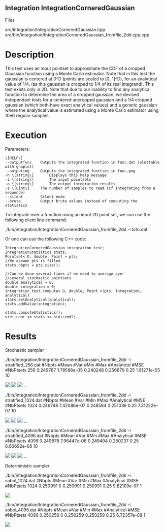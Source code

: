 Integration IntegrationCorneredGaussian
---------------------------------------

Files

src/integration/IntegrationCorneredGaussian.hpp  
src/bin/integration/IntegrationCorneredGaussian\_fromfile\_2dd.cpp.cpp

Description
===========

This test uses an input pointset to approximate the CDF of a cropped Gaussian function using a Monte Carlo estimator. Note that in this test the gaussian is centered at 0^D (points are scaled to \[0, 1\]^D), for an analytical value of 1/4. (as this gaussian is cropped to 1/4 of its real integrand). This test exists only in 2D. Note that due to our inability to find any analytical function to determine the area of a cropped gaussian, we devised independant tests for a centered uncropped gaussian and a 1/4 cropped gaussian (which both have exact analytical values) and a generic gaussian where the analytical value is estimated using a Monte Carlo estimator using 10e6 regular samples.

Execution
=========

Parameters:  

	\[HELP\]
	--outputfunc 	Outputs the integrated function in func.dat (plottable with gnuplot)
	--outputimg 	Outputs the integrated function in func.png
	-h \[string\]		Displays this help message
	-i \[string\]		The input pointsets
	-o \[string\]		The output integration results
	-s \[uint\]		The number of samples to read (if integrating from a sequence)
	--silent 		Silent mode
	--brute 		Output brute values instead of computing the statistics
			

To integrate over a function using an input 2D point set, we can use the following client line command:

 ./bin/integration/IntegrationCorneredGaussian\_fromfile\_2dd -i toto.dat 

Or one can use the following C++ code:

    
    IntegrationCorneredGaussian integration_test;
    IntegrationStatistics stats;
    Pointset< D, double, Point > pts;
    //We assume pts is filled
    stats.nbpts = pts.size();
    
    //Can be done several times if we need to average over
    //several stochastic pointsets
    double analytical = 0;
    double integration = 0;
    integration_test.compute< D, double, Point >(pts, integration, analytical)
    stats.setAnalytical(analytical);
    stats.addValue(integration);
    
    stats.computeStatistics();
    std::cout << stats << std::endl;
    			

Results
=======

Stochastic sampler

./bin/integration/IntegrationCorneredGaussian\_fromfile\_2dd -i stratified\_256.dat
#Nbpts	#Mean		#Var		#Min		#Max		#Analytical	#MSE		#NbPtsets
256	0.249767	1.78588e-05	0.240248	0.256679	0.25		1.61271e-05	10 

[![](data/cornered_gaussian/integration_1_256.png)](data/cornered_gaussian/integration_1_256.png) [![](data/cornered_gaussian/integration_2_256.png)](data/cornered_gaussian/integration_2_256.png) [![](data/cornered_gaussian/integration_3_256.png)](data/cornered_gaussian/integration_3_256.png) ...

./bin/integration/IntegrationCorneredGaussian\_fromfile\_2dd -i stratified\_1024.dat
#Nbpts	#Mean		#Var		#Min		#Max		#Analytical	#MSE		#NbPtsets
1024	0.249748	7.42086e-07	0.248584	0.251039	0.25		7.31222e-07	10 

[![](data/cornered_gaussian/integration_1_1024.png)](data/cornered_gaussian/integration_1_1024.png) [![](data/cornered_gaussian/integration_2_1024.png)](data/cornered_gaussian/integration_2_1024.png) [![](data/cornered_gaussian/integration_3_1024.png)](data/cornered_gaussian/integration_3_1024.png) ...

./bin/integration/IntegrationCorneredGaussian\_fromfile\_2dd -i stratified\_4096.dat
#Nbpts	#Mean		#Var		#Min		#Max		#Analytical	#MSE		#NbPtsets
4096	0.249878	7.96447e-08	0.249494	0.250237	0.25		8.66692e-08	10 

[![](data/cornered_gaussian/integration_1_4096.png)](data/cornered_gaussian/integration_1_4096.png) [![](data/cornered_gaussian/integration_2_4096.png)](data/cornered_gaussian/integration_2_4096.png) [![](data/cornered_gaussian/integration_3_4096.png)](data/cornered_gaussian/integration_3_4096.png) ...

Deterministic sampler

./bin/integration/IntegrationCorneredGaussian\_fromfile\_2dd -i sobol\_1024.dat
#Nbpts	#Mean		#Var	#Min		#Max		#Analytical	#MSE		#NbPtsets
1024	0.250991	0	0.250991	0.250991	0.25		9.82109e-07	1 

[![](data/cornered_gaussian/integration_1024.png)](data/cornered_gaussian/integration_1024.png)

./bin/integration/IntegrationCorneredGaussian\_fromfile\_2dd -i sobol\_4096.dat
#Nbpts	#Mean		#Var	#Min		#Max		#Analytical	#MSE		#NbPtsets
4096	0.250259	0	0.250259	0.250259	0.25		6.72357e-08	1 

[![](data/cornered_gaussian/integration_4096.png)](data/cornered_gaussian/integration_4096.png)